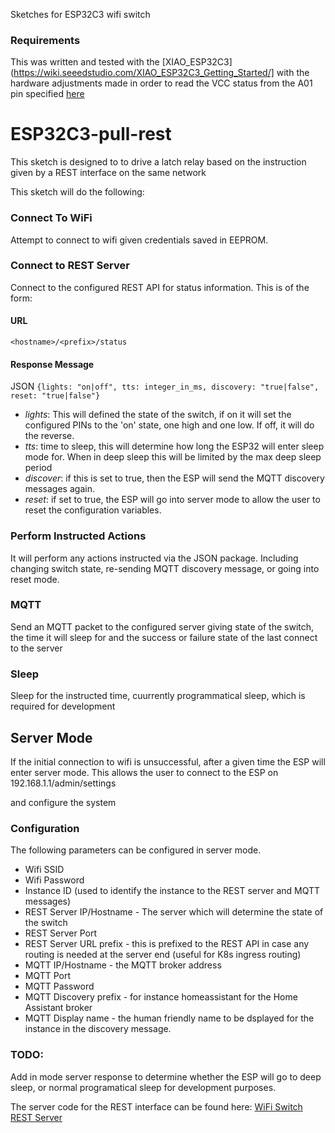 
Sketches for ESP32C3 wifi switch

### Requirements
This was written and tested with the [XIAO_ESP32C3](https://wiki.seeedstudio.com/XIAO_ESP32C3_Getting_Started/]
with the hardware adjustments made in order to read the VCC status from the A01 pin specified [here](https://wiki.seeedstudio.com/XIAO_ESP32C3_Getting_Started/#check-the-battery-voltage) 


# ESP32C3-pull-rest
This sketch is designed to to drive a latch relay based on the instruction given by a REST interface on the same network

This sketch will do the following:

### Connect To WiFi
Attempt to connect to wifi given credentials saved in EEPROM.

### Connect to REST Server
Connect to the configured REST API for status information. This is of the form:

#### URL
`<hostname>/<prefix>/status`

#### Response Message
JSON
    `{lights: "on|off", tts: integer_in_ms, discovery: "true|false", reset: "true|false"}`

- *lights*: This will defined the state of the switch, if on it will set the configured PINs to the 'on' state, one high and one low. If off, it will do the reverse.
- *tts*: time to sleep, this will determine how long the ESP32 will enter sleep mode for. When in deep sleep this will be limited by the max deep sleep period
- *discover*: if this is set to true, then the ESP will send the MQTT discovery messages again.
- *reset*: if set to true, the ESP will go into server mode to allow the user to reset the configuration variables.

### Perform Instructed Actions
It will perform any actions instructed via the JSON package. Including changing switch state, re-sending MQTT discovery message, or going into reset mode.

  
### MQTT
Send an MQTT packet to the configured server giving state of the switch, the time it will sleep for and the success or failure state of the last connect to the server

### Sleep
Sleep for the instructed time, cuurrently programmatical sleep, which is required for development


## Server Mode
If the initial connection to wifi is unsuccessful, after a given time the ESP will enter server mode. This allows the user to connect to the ESP on
192.168.1.1/admin/settings

and configure the system

### Configuration
The following parameters can be configured in server mode.
- Wifi SSID
- Wifi Password
- Instance ID (used to identify the instance to the REST server and MQTT messages)
- REST Server IP/Hostname - The server which will determine the state of the switch
- REST Server Port
- REST Server URL prefix - this is prefixed to the REST API in case any routing is needed at the server end (useful for K8s ingress routing)
- MQTT IP/Hostname - the MQTT broker address
- MQTT Port
- MQTT Password
- MQTT Discovery prefix - for instance homeassistant for the Home Assistant broker
- MQTT Display name - the human friendly name to be dsplayed for the instance in the discovery message.


### TODO:
Add in mode server response to determine whether the ESP will go to deep sleep, or normal programatical sleep for development purposes.


The server code for the REST interface can be found here:
[WiFi Switch REST Server ](https://github.com/mcguinnessa/wifi-led-control-server)
